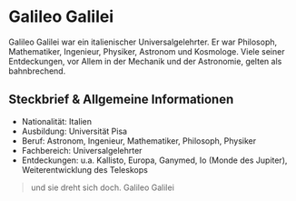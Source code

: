 # Galileo Galilei

Galileo Galilei war ein italienischer Universalgelehrter. Er war Philosoph, Mathematiker, Ingenieur, Physiker, Astronom und Kosmologe. Viele seiner Entdeckungen, vor Allem in der Mechanik und der Astronomie, gelten als bahnbrechend.

## Steckbrief & Allgemeine Informationen

* Nationalität: Italien
* Ausbildung: Universität Pisa
* Beruf: Astronom, Ingenieur, Mathematiker, Philosoph, Physiker
* Fachbereich: Universalgelehrter
* Entdeckungen: u.a. Kallisto, Europa, Ganymed, Io (Monde des Jupiter), Weiterentwicklung des Teleskops

> und sie dreht sich doch.
> Galileo Galilei

